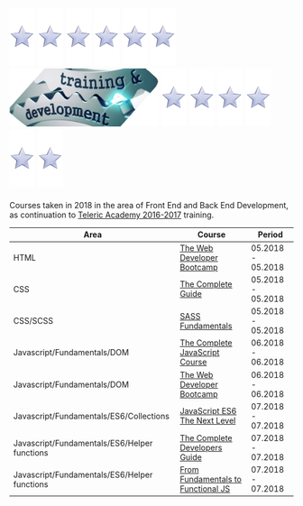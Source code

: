 ## ![star](https://github.com/martinboykov/Training_2018/blob/master/_images/star.jpg)                                                                                    ![star](https://github.com/martinboykov/Training_2018/blob/master/_images/star.jpg)                                                                                    ![star](https://github.com/martinboykov/Training_2018/blob/master/_images/star.jpg)                                                                                    ![star](https://github.com/martinboykov/Training_2018/blob/master/_images/star.jpg)                                                                                    ![star](https://github.com/martinboykov/Training_2018/blob/master/_images/star.jpg)                                                                                    ![star](https://github.com/martinboykov/Training_2018/blob/master/_images/star.jpg)                                                                                    ![Training_2018](https://github.com/martinboykov/Training_2018/blob/master/_images/logo.jpg)                                                                           ![star](https://github.com/martinboykov/Training_2018/blob/master/_images/star.jpg)                                                                                    ![star](https://github.com/martinboykov/Training_2018/blob/master/_images/star.jpg)                                                                                    ![star](https://github.com/martinboykov/Training_2018/blob/master/_images/star.jpg)                                                                                    ![star](https://github.com/martinboykov/Training_2018/blob/master/_images/star.jpg)                                                                                    ![star](https://github.com/martinboykov/Training_2018/blob/master/_images/star.jpg)                                                                                    ![star](https://github.com/martinboykov/Training_2018/blob/master/_images/star.jpg)

Courses taken in 2018 in the area of Front End and Back End Development, as continuation to [Teleric Academy 2016-2017](https://github.com/martinboykov/Telerik_Academy) training.

| Area                                             | Course                                                                                                                                    | Period                            |
| ------------------------------------------------ | ----------------------------------------------------------------------------------------------------------------------------------------- | --------------------------------- |
| HTML                                             | [The Web Developer Bootcamp](HTML/the-web-developer-bootcamp_05.2018)                                                                     | 05.2018 - 05.2018                 |
| CSS                                              | [The Complete Guide](CSS/the-complete-guide_05.2018)                                                                                      | 05.2018 - 05.2018                 |
| CSS/SCSS                                         | [SASS Fundamentals](CSS/SCSS/0.SASS_Fundamentals_05.2018)                                                                                 | 05.2018 - 05.2018                 |
| Javascript/Fundamentals/DOM                      | [The Complete JavaScript Course](Javascript/__FUNDAMENTALS/_DOM/The_Complete_JavaScript_Course_06.2018)                                   | 06.2018 - 06.2018                 |
| Javascript/Fundamentals/DOM                      | [The Web Developer Bootcamp](Javascript/__FUNDAMENTALS/_DOM/The_Web_Developer_Bootcamp_06.2018)                                           | 06.2018 - 06.2018                 |
| Javascript/Fundamentals/ES6/Collections          | [JavaScript ES6 The Next Level](Javascript/__FUNDAMENTALS/_ES6/Collections/JavaScript_ES6_The_Next_Level_07.2018)                         | 07.2018 - 07.2018                 |
| Javascript/Fundamentals/ES6/Helper functions     | [The Complete Developers Guide](Javascript/__FUNDAMENTALS/_ES6/Helper_functions/ES6_Javascript_The_Complete_Developers_Guide_07.2018)     | 07.2018 - 07.2018                 |
| Javascript/Fundamentals/ES6/Helper functions     | [From Fundamentals to Functional JS](Javascript/__FUNDAMENTALS/_ES6/Helper_functions/From_Fundamentals_to_Functional_JS_07.2018)          | 07.2018 - 07.2018                 |

